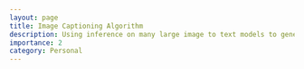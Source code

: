 ```yaml
---
layout: page
title: Image Captioning Algorithm
description: Using inference on many large image to text models to generate image captions.
importance: 2
category: Personal
---
```

